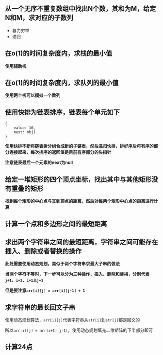 ## 从一个无序不重复数组中找出N个数，其和为M，给定N和M，求对应的子数列

* 暴力穷举
* 递归

## 在o(1)的时间复杂度内，求栈的最小值

**使用辅助栈**

## 在o(1)的时间复杂度内，求队列的最小值

**使用两个栈可以模拟一个数列**

## 使用快排为链表排序，链表每个单元如下

    {
        value: 10,
        next: obj1
    }

**使用快排不断将链表拆分组合成新的子链表，然后递归快排，排好序后将有序的部分连接起来，每次排序的返回值是目前有序部分的头指针**

**注意链表最后一个元素的next为null**

## 给定一堆矩形的四个顶点坐标，找出其中与其他矩形没有重叠的矩形

**找到每个矩形的中心点与其到顶点的距离，然后对每两个矩形中心点的距离进行计算**

## 计算一个点和多边形之间的最短距离

## 求出两个字符串之间的最短距离，字符串之间可能存在插入、删除或者替换的操作

**此处需要使用动态规划，类似于两个字符串求最大子串的做法**

**当两个字符不等时，下一步可以分为三种操作，插入、删除和替换，分别代表`j+1`、`i+1`、`i+1且j+1`**

**但是要注意`arr[i][j] = arr[i][j-1] + 1`**

## 求字符串的最长回文子串

使用动态规划算法，`arr[i][j]`代表字符串从`str[i]`到`str[j]`都是回文的

所以`arr[i][j] = arr[i+1][j-1]`，使用动态规划填充二维矩阵的下半部分即可



## 计算24点

